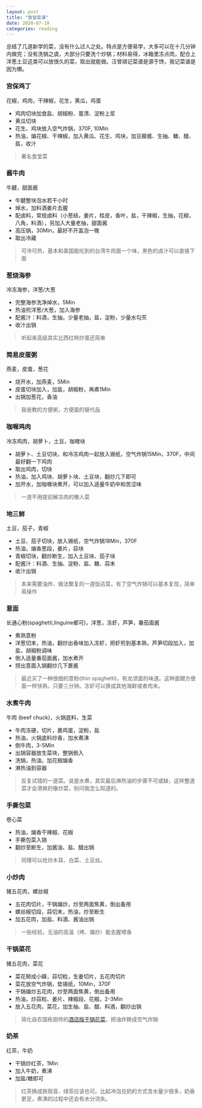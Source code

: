 ```yaml
---
layout: post
title: "食堂菜谱"
date: 2020-07-10
categories: reading
---
```


总结了几道新学的菜，没有什么过人之处。特点是方便易学，大多可以在十几分钟内做完；没有洗锅之虞，大部分只要洗个炒锅；材料易得，冰箱里冻点肉，配合上洋葱土豆这类可以放很久的菜，取出就能做。汪曾祺记菜谱是源于馋，我记菜谱是因为懒。

### 宫保鸡丁

花椒，鸡肉，干辣椒，花生，黄瓜，鸡蛋

* 鸡肉切块加食盐、胡椒粉、蛋清、淀粉上浆
* 黄瓜切块
* 花生、鸡块放入空气炸锅，370F, 10Min
* 热油，煸花椒、干辣椒，加入黄瓜、花生、鸡块，加豆瓣酱、生抽、糖、醋、盐，收汁

>著名食堂菜

### 酱牛肉

牛腱，甜面酱

* 牛腱整块泡水若干小时
* 焯水，加料酒姜片去腥
* 配卤料，常规卤料（小葱结，姜片，桂皮，香叶，盐，干辣椒，生抽，花椒，八角，料酒），另加入大量老抽，甜面酱
* 高压锅，30Min，最好不开盖泡一晚
* 取出冷藏

>可冷可热，基本和美国能吃到的台湾牛肉面一个味，黑色的卤汁可以直接下面

### 葱烧海参

冷冻海参，洋葱/大葱

* 完整海参洗净焯水，5Min
* 热油煎洋葱/大葱，加入海参
* 配酱汁：料酒，生抽，少量老抽，盐，淀粉，少量水勾芡
* 收汁出锅

> 听起来高级其实比西红柿炒蛋还简单

### 简易皮蛋粥

燕麦，皮蛋，葱花

* 烧开水，加燕麦，5Min
* 皮蛋切块加入，加盐，胡椒粉，再煮1Min
* 出锅加葱花，香油

> 我爸教的方便粥，方便面的替代品

### 咖喱鸡肉

冷冻鸡肉，胡萝卜，土豆，咖喱块

* 胡萝卜、土豆切块，和冷冻鸡肉一起放入锡纸，空气炸锅15Min，370F，中间最好翻一下鸡肉
* 取出鸡肉，切块
* 热油，加入鸡块、胡萝卜块、土豆块，翻炒几下即可
* 加开水，加咖喱块煮开，可以加入适量牛奶中和苦涩味

> 一道不用提前解冻肉的懒人菜

### 地三鲜

土豆，茄子，青椒

* 土豆、茄子切块，放入锡纸，空气炸锅18Min，370F
* 热油，煸香葱段，姜片，蒜块
* 青椒切块，翻炒断生，加入土豆块、茄子块
* 配酱汁：料酒、生抽、淀粉、盐、糖、蒜末
* 收汁出锅

> 本来需要油炸、做法繁复的一道饭店菜，有了空气炸锅可以基本复现，简单易操作

### 意面

长通心粉(spaghetti,linguine都可)，洋葱，冻虾，芦笋，番茄面酱

* 煮熟意粉
* 洋葱切末，热油，翻炒出香味加入冻虾，把虾煎到基本熟，芦笋切段加入，加盐，胡椒粉调味
* 倒入适量番茄面酱，加水煮开
* 捞出意面入锅翻炒几下裹酱

> 最近买了一种很细的意粉(thin spaghetti)，有龙须面的味道。这种面跟方便面一样快熟，只要三分钟。冻虾可以换成其他海鲜或者肉末。

### 水煮牛肉

牛肉 (beef chuck)，火锅底料，生菜

* 牛肉冻硬，切片，裹鸡蛋，淀粉，盐
* 热油，火锅底料炒香，加水煮沸
* 倒牛肉，3-5Min
* 出锅容器放生菜块，整锅倒入
* 洗锅，热油，加花椒煸香
* 淋热油到容器

> 反复试错的一道菜。说是水煮，其实最后淋热油的步骤不可或缺，这样整道菜才会滑爽的像炒菜，别问我怎么知道的。

### 手撕包菜

卷心菜

* 热油，煸香干辣椒、花椒
* 手撕包菜入锅
* 翻炒至断生，加酱油、盐、醋出锅

> 同理可以炝炒木耳、白菜、土豆丝。

### 小炒肉

猪五花肉，螺丝椒

* 五花肉切片，干锅煸炒，炒至两面焦黄，倒出备用
* 螺丝椒切段，蒜切末，热油，炒至断生
* 加五花肉，加盐、料酒、酱油出锅

> 一些经验，无油的高温（烤、煸炒）能去腥增香

### 干锅菜花

猪五花肉，菜花

* 菜花掰成小瓣，蒜切粒，生姜切片，五花肉切片
* 菜花放空气炸锅，垫锡纸，10Min，370F
* 干锅煸炒五花肉，炒至两面焦黄，倒出备用
* 热油，炒蒜粒、姜片、辣椒段、花椒，2-3Min
* 放入五花肉，菜花，加生抽、盐、醋、料酒，翻炒出锅

> 简化自农国栋厨师的[酒店版干锅花菜](https://www.bilibili.com/s/video/BV1Uf4y1m77s)，把油炸换成空气炸锅

### 奶茶

红茶，牛奶

* 干锅炒红茶，1Min
* 加入牛奶，煮沸
* 加盐/糖即可

> 红茶换成铁观音、绿茶应该也可。比起冲泡兑奶的方式含水量少很多，奶香更足，煮沸的过程中还会有水分流失。


